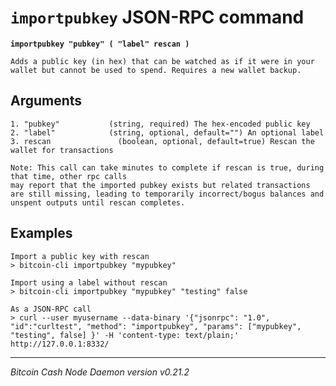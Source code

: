 `importpubkey` JSON-RPC command
===============================

**`importpubkey "pubkey" ( "label" rescan )`**

```
Adds a public key (in hex) that can be watched as if it were in your wallet but cannot be used to spend. Requires a new wallet backup.
```

Arguments
---------

```
1. "pubkey"           (string, required) The hex-encoded public key
2. "label"            (string, optional, default="") An optional label
3. rescan               (boolean, optional, default=true) Rescan the wallet for transactions

Note: This call can take minutes to complete if rescan is true, during that time, other rpc calls
may report that the imported pubkey exists but related transactions are still missing, leading to temporarily incorrect/bogus balances and unspent outputs until rescan completes.
```

Examples
--------

```
Import a public key with rescan
> bitcoin-cli importpubkey "mypubkey"

Import using a label without rescan
> bitcoin-cli importpubkey "mypubkey" "testing" false

As a JSON-RPC call
> curl --user myusername --data-binary '{"jsonrpc": "1.0", "id":"curltest", "method": "importpubkey", "params": ["mypubkey", "testing", false] }' -H 'content-type: text/plain;' http://127.0.0.1:8332/
```

***

*Bitcoin Cash Node Daemon version v0.21.2*
